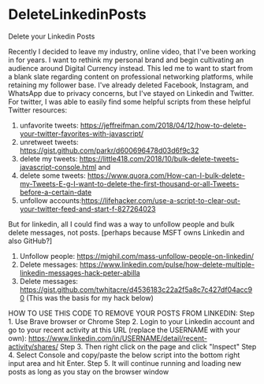 # DeleteLinkedinPosts
Delete your Linkedin Posts

Recently I decided to leave my industry, online video, that I've been working in for years. 
I want to rethink my personal brand and begin cultivating an audience around Digital Currency instead.
This led me to want to start from a blank slate regarding content on professional networking platforms, while retaining my follower base.
I've already deleted Facebook, Instagram, and WhatsApp due to privacy concerns, but I've stayed on Linkedin and Twitter.
For twitter, I was able to easily find some helpful scripts from these helpful Twitter resources:
1) unfavorite tweets: https://jeffreifman.com/2018/04/12/how-to-delete-your-twitter-favorites-with-javascript/
2) unretweet tweets: https://gist.github.com/parkr/d600696478d03d6f9c32
3) delete my tweets: https://little418.com/2018/10/bulk-delete-tweets-javascript-console.html and
4) delete some tweets: https://www.quora.com/How-can-I-bulk-delete-my-Tweets-E-g-I-want-to-delete-the-first-thousand-or-all-Tweets-before-a-certain-date 
5) unfollow accounts:https://lifehacker.com/use-a-script-to-clear-out-your-twitter-feed-and-start-f-827264023

But for linkedin, all I could find was a way to unfollow people and bulk delete messages, not posts. [perhaps because MSFT owns Linkedin and also GitHub?]
1. Unfollow people: https://mighil.com/mass-unfollow-people-on-linkedin/
2. Delete messages: https://www.linkedin.com/pulse/how-delete-multiple-linkedin-messages-hack-peter-abilla
3. Delete messages: https://gist.github.com/twhitacre/d4536183c22a2f5a8c7c427df04acc90 (This was the basis for my hack below)

HOW TO USE THIS CODE TO REMOVE YOUR POSTS FROM LINKEDIN: 
Step 1. Use Brave browser or Chrome
Step 2. Login to your Linkedin account and go to your recent activity at this URL (replace the USERNAME with your own):
https://www.linkedin.com/in/USERNAME/detail/recent-activity/shares/
Step 3. Then right click on the page and click "Inspect"
Step 4. Select Console and copy/paste the below script into the bottom right input area and hit Enter.
Step 5. It will continue running and loading new posts as long as you stay on the browser window
